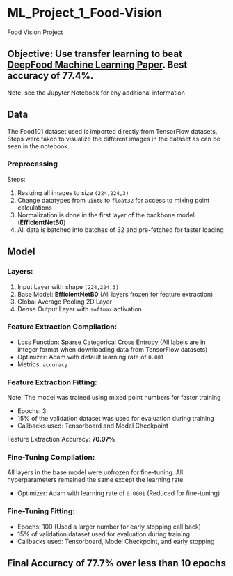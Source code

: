 # ML_Project_1_Food-Vision
Food Vision Project

## Objective: Use transfer learning to beat [DeepFood Machine Learning Paper](https://arxiv.org/abs/1606.05675). Best accuracy of 77.4%.
Note: see the Jupyter Notebook for any additional information

## Data
The Food101 dataset used is imported directly from TensorFlow datasets. Steps were taken to visualize the different images in the dataset as can be seen in the notebook.

### Preprocessing
Steps:
1. Resizing all images to size `(224,224,3)`
2. Change datatypes from `uint8` to `float32` for access to mixing point calculations
3. Normalization is done in the first layer of the backbone model. (**EfficientNetB0**)
4. All data is batched into batches of 32 and pre-fetched for faster loading

## Model
### Layers:
1. Input Layer with shape `(224,224,3)`
2. Base Model: **EfficientNetB0** (All layers frozen for feature extraction)
3. Global Average Pooling 2D Layer
4. Dense Output Layer with `softmax` activation 

### Feature Extraction Compilation:
* Loss Function: Sparse Categorical Cross Entropy (All labels are in integer format when downloading data from TensorFlow datasets)
* Optimizer: Adam with default learning rate of `0.001`
* Metrics: `accuracy`

### Feature Extraction Fitting:
Note: The model was trained using mixed point numbers for faster training
* Epochs: 3
* 15% of the validation dataset was used for evaluation during training
* Callbacks used: Tensorboard and Model Checkpoint

Feature Extraction Accuracy: **70.97%**

### Fine-Tuning Compilation:
All layers in the base model were unfrozen for fine-tuning. All hyperparameters remained the same except the learning rate.
* Optimizer: Adam with learning rate of `0.0001` (Reduced for fine-tuning)

### Fine-Tuning Fitting:
* Epochs: 100 (Used a larger number for early stopping call back)
* 15% of validation dataset used for evaluation during training
* Callbacks used: Tensorboard, Model Checkpoint, and early stopping

## Final Accuracy of **77.7%** over less than 10 epochs


